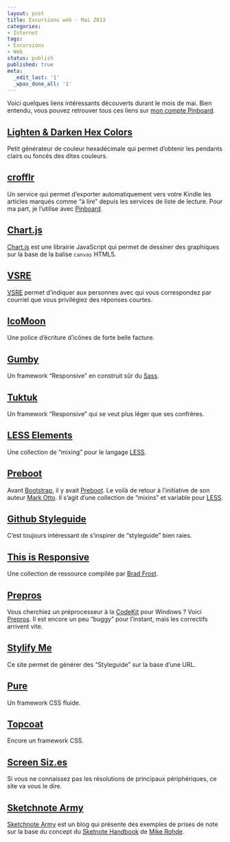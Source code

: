 ```yaml
---
layout: post
title: Excursions web - Mai 2013
categories:
- Internet
tags:
- Excursions
- Web
status: publish
published: true
meta:
  _edit_last: '1'
  _wpas_done_all: '1'
---
```


Voici quelques liens intéressants découverts durant le mois de mai. Bien entendu, vous pouvez retrouver tous ces liens sur [mon compte Pinboard](https://pinboard.in/u:alienlebarge).<!--more-->

## [Lighten &amp; Darken Hex Colors](https://hexcolortool.com/)

Petit générateur de couleur hexadécimale qui permet d’obtenir les pendants clairs ou foncés des dites couleurs.

## [crofflr](https://hexcolortool.com/)

Un service qui permet d’exporter automatiquement vers votre Kindle les articles marqués comme “à lire” depuis les services de liste de lecture.
Pour ma part, je l’utilise avec [Pinboard](https://pinboard.in/).

## [Chart.js](https://www.chartjs.org)

[Chart.js](https://www.chartjs.org/) est une librairie JavaScript qui permet de dessiner des graphiques sur la base de la balise <code>canvas</code> HTML5.

## <a href="https://vsre.info/"><abbr title="Very Short Reply Expected">VSRE</abbr></a>
[<abbr title="Very Short Reply Expected">VSRE</abbr>](https://vsre.info/) permet d’indiquer aux personnes avec qui vous correspondez par courriel que vous privilégiez des réponses courtes.

## [IcoMoon](https://icomoon.io/)

Une police d’écriture d’icônes de forte belle facture.

## [Gumby](https://gumbyframework.com/)

Un framework “Responsive” en construit sûr du <a href="https://sass-lang.com/">Sass</a>.

<h2 id="tuktuk"><a href="https://tuktuk.tapquo.com/">Tuktuk</a></h2>

Un framework “Responsive” qui se veut plus léger que ses confrères.

<h2 id="lesselements"><a href="https://lesselements.com/">LESS Elements</a></h2>

Une collection de “mixing” pour le langage <a href="https://www.lesscss.org">LESS</a>.

<h2 id="preboot"><a href="https://getpreboot.com/">Preboot</a></h2>

Avant <a href="https://twitter.github.io/bootstrap/">Bootstrap</a>, il y avait <a href="https://getpreboot.com/">Preboot</a>. Le voilà de retour à l’initiative de son auteur <a title="Compte Twitter de Mark Otto" href="https://twitter.com/mdo">Mark Otto</a>.
Il s’agit d’une collection de “mixins” et variable pour <a href="https://www.lesscss.org">LESS</a>.

<h2 id="githubstyleguide"><a href="https://github.com/styleguide/">Github Styleguide</a></h2>

C’est toujours intéressant de s’inspirer de “styleguide” bien raies.

<h2 id="thisisresponsive"><a href="https://bradfrost.github.io/this-is-responsive/">This is Responsive</a></h2>

Une collection de ressource compilée par <a title="Site de Brad Frost" href="https://bradfrostweb.com/">Brad Frost</a>.

<h2 id="prepros"><a href="https://alphapixels.com/prepros/">Prepros</a></h2>

Vous cherchiez un préprocesseur à la <a href="https://incident57.com/codekit/">CodeKit</a> pour Windows ? Voici <a href="https://alphapixels.com/prepros/">Prepros</a>.
Il est encore un peu “buggy” pour l’instant, mais les correctifs arrivent vite.

<h2 id="stylifyme"><a href="https://stylifyme.com/">Stylify Me</a></h2>

Ce site permet de générer des “Styleguide” sur la base d’une URL.

<h2 id="pure"><a href="https://purecss.io/">Pure</a></h2>

Un framework CSS fluide.

<h2 id="topcoat"><a href="https://topcoat.io/">Topcoat</a></h2>

Encore un framework CSS.

<h2 id="screensiz.es"><a href="https://screensiz.es/">Screen Siz.es</a></h2>

Si vous ne connaissez pas les résolutions de principaux périphériques, ce site va vous le dire.

<h2 id="sketchnotearmy"><a href="https://sketchnotearmy.com/">Sketchnote Army</a></h2>

<a href="https://sketchnotearmy.com/">Sketchnote Army</a> est un blog qui présente des exemples de prises de note sur la base du concept du <a href="https://rohdesign.com/book/">Sketnote Handbook</a> de <a title="Compte Twitter de Mike Rohde" href="https://twitter.com/rohdesign">Mike Rohde</a>.
